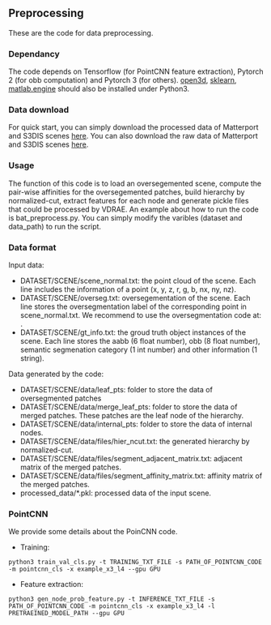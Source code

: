 ## Preprocessing
These are the code for data preprocessing.

### Dependancy
The code depends on Tensorflow (for PointCNN feature extraction), Pytorch 2 (for obb computation) and Pytorch 3 (for others). [open3d][3], [sklearn][4], [matlab.engine][5] should also be installed under Python3. 

### Data download
For quick start, you can simply download the processed data of Matterport and S3DIS scenes [here](?).
You can also download the raw data of Matterport and S3DIS scenes [here](?).

### Usage
The function of this code is to load an oversegemented scene, compute the pair-wise affinities for the oversegemented patches, build hierarchy by normalized-cut, extract features for each node and generate pickle files that could be processed by VDRAE. An example about how to run the code is bat_preprocess.py. You can simply modify the varibles (dataset and data_path) to run the script.

### Data format
Input data:
- DATASET/SCENE/scene_normal.txt: the point cloud of the scene. Each line includes the information of a point (x, y, z, r, g, b, nx, ny, nz).
- DATASET/SCENE/overseg.txt: oversegementation of the scene. Each line stores the oversegmentation label of the corresponding point in scene_normal.txt. We recommend to use the oversegmentation code at: .
- DATASET/SCENE/gt_info.txt: the groud truth object instances of the scene. Each line stores the aabb (6 float number), obb (8 float number), semantic segmenation category (1 int number) and other information (1 string).

Data generated by the code:
- DATASET/SCENE/data/leaf_pts: folder to store the data of oversegmented patches
- DATASET/SCENE/data/merge_leaf_pts: folder to store the data of merged patches. These patches are the leaf node of the hierarchy.
- DATASET/SCENE/data/internal_pts: folder to store the data of internal nodes.
- DATASET/SCENE/data/files/hier_ncut.txt: the generated hierarchy by normalized-cut.
- DATASET/SCENE/data/files/segment_adjacent_matrix.txt: adjacent matrix of the merged patches.
- DATASET/SCENE/data/files/segment_affinity_matrix.txt: affinity matrix of the merged patches.
- processed_data/*.pkl: processed data of the input scene.

### PointCNN
We provide some details about the PoinCNN code.
- Training: 
~~~~ 
python3 train_val_cls.py -t TRAINING_TXT_FILE -s PATH_OF_POINTCNN_CODE -m pointcnn_cls -x example_x3_l4 --gpu GPU
~~~~ 

- Feature extraction: 
~~~~ 
python3 gen_node_prob_feature.py -t INFERENCE_TXT_FILE -s PATH_OF_POINTCNN_CODE -m pointcnn_cls -x example_x3_l4 -l PRETRAEINED_MODEL_PATH --gpu GPU
~~~~ 

[1]:  https://arxiv.org/pdf/1903.03757.pdf "Hierarchy Denoising Recursive Autoencoders for 3D Scene Layout Prediction"
[2]:  https://github.com/nearai/torchfold "Data and model"
[3]:  http://www.open3d.org/ "open3d"
[4]:  https://scikit-learn.org/stable/ "sklearn"
[5]:  https://www.mathworks.com/help/matlab/matlab_external/install-the-matlab-engine-for-python.html "matlab.engine"
